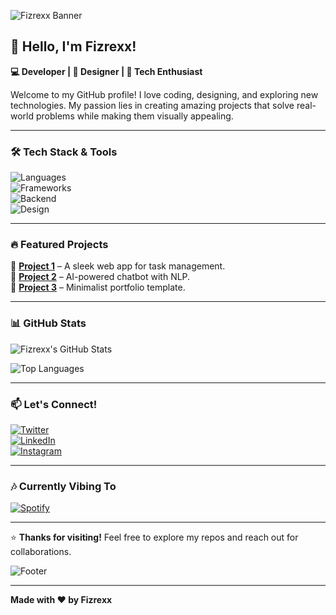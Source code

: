 ![Fizrexx Banner](https://i.imgur.com/your-banner-image.jpg)  

## **👋 Hello, I'm Fizrexx!**  
**💻 Developer | 🎨 Designer | 🚀 Tech Enthusiast**  

Welcome to my GitHub profile! I love coding, designing, and exploring new technologies. My passion lies in creating amazing projects that solve real-world problems while making them visually appealing.  

---

### **🛠️ Tech Stack & Tools**  

![Languages](https://img.shields.io/badge/-JavaScript-F7DF1E?style=flat&logo=javascript&logoColor=black)  
![Frameworks](https://img.shields.io/badge/-React-61DAFB?style=flat&logo=react&logoColor=black)  
![Backend](https://img.shields.io/badge/-Node.js-339933?style=flat&logo=node.js&logoColor=white)  
![Design](https://img.shields.io/badge/-Figma-F24E1E?style=flat&logo=figma&logoColor=white)  

---

### **🔥 Featured Projects**  

📌 **[Project 1](https://github.com/Fizrexx/project1)** – A sleek web app for task management.  
📌 **[Project 2](https://github.com/Fizrexx/project2)** – AI-powered chatbot with NLP.  
📌 **[Project 3](https://github.com/Fizrexx/project3)** – Minimalist portfolio template.  

---

### **📊 GitHub Stats**  

![Fizrexx's GitHub Stats](https://github-readme-stats.vercel.app/api?username=Fizrexx&show_icons=true&theme=radical)  

![Top Languages](https://github-readme-stats.vercel.app/api/top-langs/?username=Fizrexx&layout=compact&theme=radical)  

---

### **📫 Let's Connect!**  

[![Twitter](https://img.shields.io/badge/-Twitter-1DA1F2?style=flat&logo=twitter&logoColor=white)](https://twitter.com/Fizrexx)  
[![LinkedIn](https://img.shields.io/badge/-LinkedIn-0077B5?style=flat&logo=linkedin&logoColor=white)](https://linkedin.com/in/Fizrexx)  
[![Instagram](https://img.shields.io/badge/-Instagram-E4405F?style=flat&logo=instagram&logoColor=white)](https://instagram.com/Fizrexx)  

---

### **🎶 Currently Vibing To**  

[![Spotify](https://img.shields.io/badge/-Spotify-1DB954?style=flat&logo=spotify&logoColor=white)](https://open.spotify.com/user/Fizrexx)  

---

⭐ **Thanks for visiting!** Feel free to explore my repos and reach out for collaborations.  

![Footer](https://i.imgur.com/your-footer-image.gif)  

---

**Made with ❤️ by Fizrexx**  
